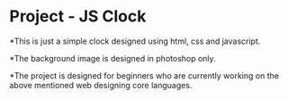
# Project - JS Clock

*This is just a simple clock designed using html, css and javascript.

*The background image is designed in photoshop only.

*The project is designed for beginners who are currently working on
the above mentioned web designing core languages.

